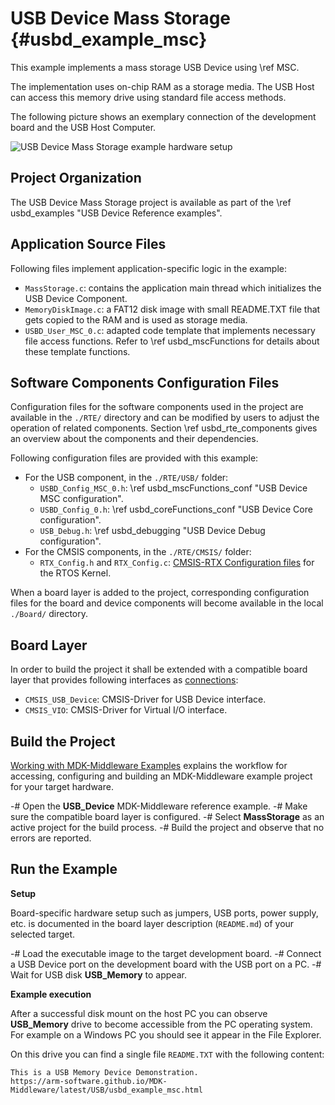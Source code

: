 # USB Device Mass Storage {#usbd_example_msc}

This example implements a mass storage USB Device using \ref MSC.

The implementation uses on-chip RAM as a storage media. The USB Host can access this memory drive using standard file access methods.

The following picture shows an exemplary connection of the development board and the USB Host Computer.

![USB Device Mass Storage example hardware setup](msc_dev_example_setup.png)

## Project Organization

The USB Device Mass Storage project is available as part of the \ref usbd_examples "USB Device Reference examples".

## Application Source Files

Following files implement application-specific logic in the example:

 - `MassStorage.c`: contains the application main thread which initializes the USB Device Component.
 - `MemoryDiskImage.c`: a FAT12 disk image with small README.TXT file that gets copied to the RAM and is used as storage media.
 - `USBD_User_MSC_0.c`: adapted code template that implements necessary file access functions. Refer to \ref usbd_mscFunctions for details about these template functions.

## Software Components Configuration Files

Configuration files for the software components used in the project are available in the `./RTE/` directory and can be modified by users to adjust the operation of related components. Section \ref usbd_rte_components gives an overview about the components and their dependencies.

Following configuration files are provided with this example:

 - For the USB component, in the `./RTE/USB/` folder:
   - `USBD_Config_MSC_0.h`: \ref usbd_mscFunctions_conf "USB Device MSC configuration".
   - `USBD_Config_0.h`: \ref usbd_coreFunctions_conf "USB Device Core configuration".
   - `USB_Debug.h`: \ref usbd_debugging "USB Device Debug configuration".
 - For the CMSIS components, in the `./RTE/CMSIS/` folder:
   - `RTX_Config.h` and `RTX_Config.c`: [CMSIS-RTX Configuration files](https://arm-software.github.io/CMSIS-RTX/latest/config_rtx5.html) for the RTOS Kernel.

When a board layer is added to the project, corresponding configuration files for the board and device components will become available in the local `./Board/` directory.

## Board Layer

In order to build the project it shall be extended with a compatible board layer that provides following interfaces as [connections](https://github.com/Open-CMSIS-Pack/cmsis-toolbox/blob/main/docs/ReferenceApplications.md#connections):
 - `CMSIS_USB_Device`: CMSIS-Driver for USB Device interface.
 - `CMSIS_VIO`: CMSIS-Driver for Virtual I/O interface.

## Build the Project

[Working with MDK-Middleware Examples](../General/working_with_examples.html) explains the workflow for accessing, configuring and building an MDK-Middleware example project for your target hardware.

 -# Open the **USB_Device** MDK-Middleware reference example.
 -# Make sure the compatible board layer is configured.
 -# Select **MassStorage** as an active project for the build process.
 -# Build the project and observe that no errors are reported.

## Run the Example

**Setup**

Board-specific hardware setup such as jumpers, USB ports, power supply, etc. is documented in the board layer description (`README.md`) of your selected target.

 -# Load the executable image to the target development board.
 -# Connect a USB Device port on the development board with the USB port on a PC.
 -# Wait for USB disk **USB_Memory** to appear.

**Example execution**

After a successful disk mount on the host PC you can observe **USB_Memory** drive to become accessible from the PC operating system. For example on a Windows PC you should see it appear in the File Explorer.

On this drive you can find a single file `README.TXT` with the following content:

```
This is a USB Memory Device Demonstration.
https://arm-software.github.io/MDK-Middleware/latest/USB/usbd_example_msc.html
```
